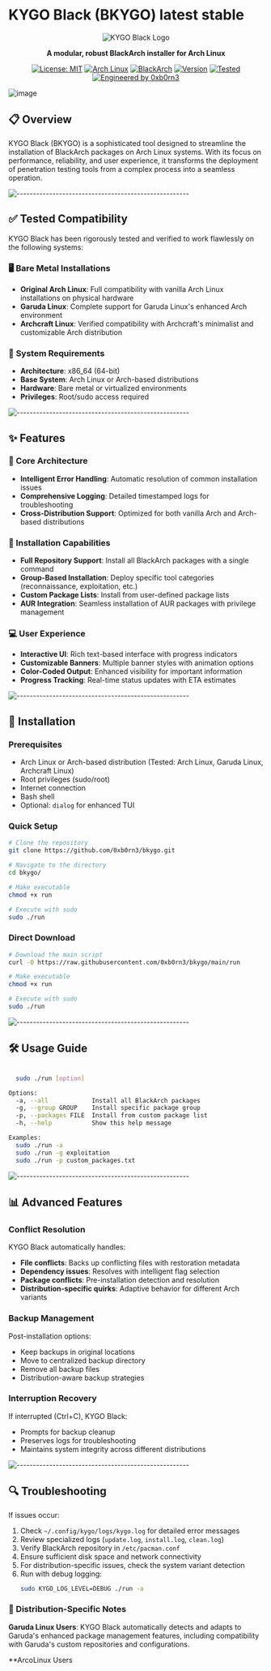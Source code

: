 # KYGO Black (BKYGO) latest stable

<div align="center">
  
![KYGO Black Logo](https://img.shields.io/badge/KYGO%20Black-BlackArch%20Installer-black?style=for-the-badge&logo=archlinux&logoColor=white)

**A modular, robust BlackArch installer for Arch Linux**

[![License: MIT](https://img.shields.io/badge/License-MIT-blue.svg)](https://opensource.org/licenses/MIT)
[![Arch Linux](https://img.shields.io/badge/Arch-Linux-1793D1?logo=arch-linux&logoColor=white)](https://archlinux.org/)
[![BlackArch](https://img.shields.io/badge/Black-Arch-6C7A89)](https://blackarch.org/)
[![Version](https://img.shields.io/badge/Version-0.0.3-success.svg)](https://github.com/0xb0rn3/bkygo)
[![Tested](https://img.shields.io/badge/Tested-Arch%20%7C%20Garuda%20%7C%20Archcraft-00D26A?style=flat-square&logo=linux)](https://github.com/0xb0rn3/bkygo)
[![Engineered by 0xb0rn3](https://img.shields.io/badge/Engineered%20by-0xb0rn3-orange)](https://github.com/0xb0rn3)

</div>

![image](https://github.com/user-attachments/assets/59cd8108-2779-41ea-a8c1-385fa38d6906)

## 📋 Overview

KYGO Black (BKYGO) is a sophisticated tool designed to streamline the installation of BlackArch packages on Arch Linux systems. With its focus on performance, reliability, and user experience, it transforms the deployment of penetration testing tools from a complex process into a seamless operation.

![-----------------------------------------------------](https://raw.githubusercontent.com/andreasbm/readme/master/assets/lines/colored.png)

## ✅ Tested Compatibility

KYGO Black has been rigorously tested and verified to work flawlessly on the following systems:

### 🖥️ **Bare Metal Installations**
- **Original Arch Linux**: Full compatibility with vanilla Arch Linux installations on physical hardware
- **Garuda Linux**: Complete support for Garuda Linux's enhanced Arch environment
- **Archcraft Linux**: Verified compatibility with Archcraft's minimalist and customizable Arch distribution

### 🔧 **System Requirements**
- **Architecture**: x86_64 (64-bit)
- **Base System**: Arch Linux or Arch-based distributions
- **Hardware**: Bare metal or virtualized environments
- **Privileges**: Root/sudo access required

![-----------------------------------------------------](https://raw.githubusercontent.com/andreasbm/readme/master/assets/lines/colored.png)

## ✨ Features

### 🧩 Core Architecture
- **Intelligent Error Handling**: Automatic resolution of common installation issues 
- **Comprehensive Logging**: Detailed timestamped logs for troubleshooting
- **Cross-Distribution Support**: Optimized for both vanilla Arch and Arch-based distributions

### 🎯 Installation Capabilities

- **Full Repository Support**: Install all BlackArch packages with a single command
- **Group-Based Installation**: Deploy specific tool categories (reconnaissance, exploitation, etc.)
- **Custom Package Lists**: Install from user-defined package lists
- **AUR Integration**: Seamless installation of AUR packages with privilege management

### 💻 User Experience

- **Interactive UI**: Rich text-based interface with progress indicators
- **Customizable Banners**: Multiple banner styles with animation options
- **Color-Coded Output**: Enhanced visibility for important information
- **Progress Tracking**: Real-time status updates with ETA estimates

![-----------------------------------------------------](https://raw.githubusercontent.com/andreasbm/readme/master/assets/lines/colored.png)

## 🚀 Installation

### Prerequisites

- Arch Linux or Arch-based distribution (Tested: Arch Linux, Garuda Linux, Archcraft Linux)
- Root privileges (sudo/root)
- Internet connection
- Bash shell
- Optional: `dialog` for enhanced TUI

### Quick Setup

```bash
# Clone the repository
git clone https://github.com/0xb0rn3/bkygo.git

# Navigate to the directory
cd bkygo/

# Make executable
chmod +x run

# Execute with sudo
sudo ./run
```

### Direct Download

```bash
# Download the main script
curl -O https://raw.githubusercontent.com/0xb0rn3/bkygo/main/run

# Make executable
chmod +x run

# Execute with sudo
sudo ./run
```

![-----------------------------------------------------](https://raw.githubusercontent.com/andreasbm/readme/master/assets/lines/colored.png)

## 🛠️ Usage Guide

```bash

  sudo ./run [option]

Options:
  -a, --all            Install all BlackArch packages
  -g, --group GROUP    Install specific package group
  -p, --packages FILE  Install from custom package list
  -h, --help           Show this help message

Examples:
  sudo ./run -a
  sudo ./run -g exploitation
  sudo ./run -p custom_packages.txt

```

![-----------------------------------------------------](https://raw.githubusercontent.com/andreasbm/readme/master/assets/lines/colored.png)

## 📊 Advanced Features

### Conflict Resolution

KYGO Black automatically handles:

- **File conflicts**: Backs up conflicting files with restoration metadata
- **Dependency issues**: Resolves with intelligent flag selection
- **Package conflicts**: Pre-installation detection and resolution
- **Distribution-specific quirks**: Adaptive behavior for different Arch variants

### Backup Management

Post-installation options:

- Keep backups in original locations
- Move to centralized backup directory
- Remove all backup files
- Distribution-aware backup strategies

### Interruption Recovery

If interrupted (Ctrl+C), KYGO Black:

- Prompts for backup cleanup
- Preserves logs for troubleshooting
- Maintains system integrity across different distributions

![-----------------------------------------------------](https://raw.githubusercontent.com/andreasbm/readme/master/assets/lines/colored.png)

## 🔍 Troubleshooting

If issues occur:

1. Check `~/.config/kygo/logs/kygo.log` for detailed error messages
2. Review specialized logs (`update.log`, `install.log`, `clean.log`)
3. Verify BlackArch repository in `/etc/pacman.conf`
4. Ensure sufficient disk space and network connectivity
5. For distribution-specific issues, check the system variant detection
6. Run with debug logging:
   ```bash
   sudo KYGO_LOG_LEVEL=DEBUG ./run -a
   ```

### 🐧 Distribution-Specific Notes

**Garuda Linux Users**: KYGO Black automatically detects and adapts to Garuda's enhanced package management features, including compatibility with Garuda's custom repositories and configurations.

**ArcoLinux Users